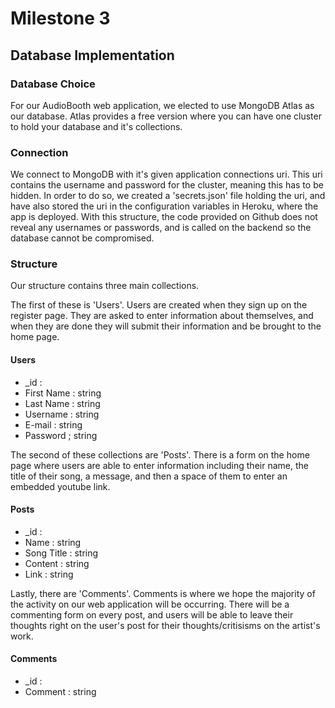  # Milestone 3

 ## Database Implementation

 ### Database Choice

 For our AudioBooth web application, we elected to use MongoDB Atlas as our database. Atlas provides a free version where you can have one cluster to hold your database and it's collections.

 ### Connection

 We connect to MongoDB with it's given application connections uri. This uri contains the username and password for the cluster, meaning this has to be hidden. In order to do so, we created a 'secrets.json' file holding the uri, and have also stored the uri in the configuration variables in Heroku, where the app is deployed. With this structure, the code provided on Github does not reveal any usernames or passwords, and is called on the backend so the database cannot be compromised. 

 ### Structure

 Our structure contains three main collections. 
 
 The first of these is 'Users'. Users are created when they sign up on the register page. They are asked to enter information about themselves, and when they are done they will submit their information and be brought to the home page.

 #### Users
 - _id : <UserId1>
 - First Name : string
 - Last Name : string
 - Username : string
 - E-mail : string
 - Password ; string

The second of these collections are 'Posts'. There is a form on the home page where users are able to enter information including their name, the title of their song, a message, and then a space of them to enter an embedded youtube link.

 #### Posts
 - _id : <PostId1>
 - Name : string
 - Song Title : string
 - Content : string
 - Link : string

 Lastly, there are 'Comments'. Comments is where we hope the majority of the activity on our web application will be occurring. There will be a commenting form on every post, and users will be able to leave their thoughts right on the user's post for their thoughts/critisisms on the artist's work.

 #### Comments
 - _id : <CommentId1>
 - Comment : string


